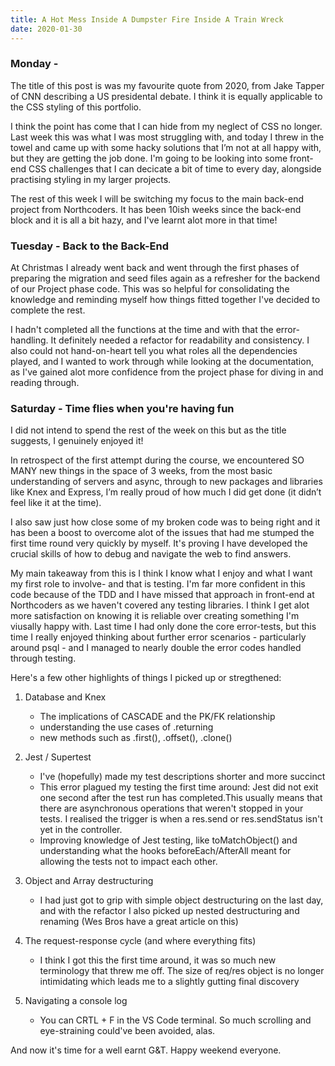 ```yaml
---
title: A Hot Mess Inside A Dumpster Fire Inside A Train Wreck
date: 2020-01-30
---
```


### Monday -

The title of this post is was my favourite quote from 2020, from Jake Tapper of CNN describing a US presidental debate. I think it is equally applicable to the CSS styling of this portfolio. 

I think the point has come that I can hide from my neglect of CSS no longer. Last week this was what I was most struggling with, and today I threw in the towel and came up with some hacky solutions that I’m not at all happy with, but they are getting the job done. I'm going to be looking into some front-end CSS challenges that I can decicate a bit of time to every day, alongside practising styling in my larger projects. 

The rest of this week I will be switching my focus to the main back-end project from Northcoders. It has been 10ish weeks since the back-end block and it is all a bit hazy, and I've learnt alot more in that time!

### Tuesday - Back to the Back-End

At Christmas I already went back and went through the first phases of preparing the migration and seed files again as a refresher for the backend of our Project phase code. This was so helpful for consolidating the knowledge and reminding myself how things fitted together I've decided to complete the rest.

I hadn't completed all the functions at the time and with that the error-handling. It definitely needed a refactor for readability and consistency. I also could not hand-on-heart tell you what roles all the dependencies played, and I wanted to work through while looking at the documentation, as I've gained alot more confidence from the project phase for diving in and reading through. 

### Saturday - Time flies when you're having fun

I did not intend to spend the rest of the week on this but as the title suggests, I genuinely enjoyed it! 

In retrospect of the first attempt during the course, we encountered SO MANY new things in the space of 3 weeks, from the most basic understanding of servers and async, through to new packages and libraries like Knex and Express, I’m really proud of how much I did get done (it didn’t feel like it at the time). 

I also saw just how close some of my broken code was to being right and it has been a boost to overcome alot of the issues that had me stumped the first time round very quickly by myself. It's proving I have developed the crucial skills of how to debug and navigate the web to find answers.

My main takeaway from this is I think I know what I enjoy and what I want my first role to involve- and that is testing. I'm far more confident in this code because of the TDD and I have missed that approach in front-end at Northcoders as we haven't covered any testing libraries. I think I get alot more satisfaction on knowing it is reliable over creating something I'm viusally happy with. Last time I had only done the core error-tests, but this time I really enjoyed thinking about further error scenarios - particularly around psql - and I managed to nearly double the error codes handled through testing. 

Here's a few other highlights of things I picked up or stregthened:

1. Database and Knex
   - The implications of CASCADE and the PK/FK relationship
   - understanding the use cases of .returning
   - new methods such as .first(), .offset(), .clone()

2. Jest / Supertest
   - I've (hopefully) made my test descriptions shorter and more succinct
   - This error plagued my testing the first time around: Jest did not exit one second after the test run has completed.This usually means that there are asynchronous operations that weren't stopped in your tests. I realised the trigger is when a res.send or res.sendStatus isn't yet in the controller.
   - Improving knowledge of Jest testing, like toMatchObject() and understanding what the hooks beforeEach/AfterAll meant for allowing the tests not to impact each other.


3. Object and Array destructuring
   -  I had just got to grip with simple object destructuring on the last day, and with the refactor I also picked up nested destructuring and renaming (Wes Bros have a great article on this)

4.  The request-response cycle (and where everything fits) 
      - I think I got this the first time around, it was so much new terminology that threw me off. The size of req/res object is no longer intimidating which leads me to a slightly gutting final discovery

5. Navigating a console log
   - You can CRTL + F in the VS Code terminal. So much scrolling and eye-straining could've been avoided, alas.

And now it's time for a well earnt G&T. Happy weekend everyone.